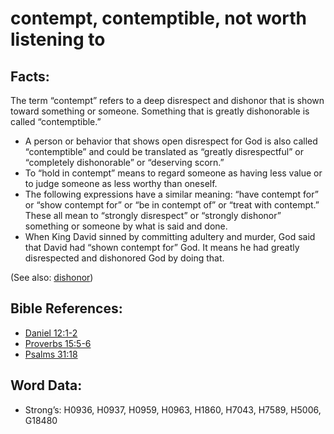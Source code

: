 # contempt, contemptible, not worth listening to

## Facts:

The term “contempt” refers to a deep disrespect and dishonor that is shown toward something or someone. Something that is greatly dishonorable is called “contemptible.”

* A person or behavior that shows open disrespect for God is also called “contemptible” and could be translated as “greatly disrespectful” or “completely dishonorable” or “deserving scorn.”
* To “hold in contempt” means to regard someone as having less value or to judge someone as less worthy than oneself.
* The following expressions have a similar meaning: “have contempt for” or “show contempt for” or “be in contempt of” or “treat with contempt.” These all mean to “strongly disrespect” or “strongly dishonor” something or someone by what is said and done.
* When King David sinned by committing adultery and murder, God said that David had “shown contempt for” God. It means he had greatly disrespected and dishonored God by doing that.

(See also: [dishonor](../other/dishonor.md))

## Bible References:

* [Daniel 12:1-2](rc://en/tn/help/dan/12/01)
* [Proverbs 15:5-6](rc://en/tn/help/pro/15/05)
* [Psalms 31:18](rc://en/tn/help/psa/031/18)

## Word Data:

* Strong’s: H0936, H0937, H0959, H0963, H1860, H7043, H7589, H5006, G18480
